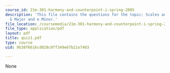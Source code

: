 ```yaml
---
course_id: 21m-301-harmony-and-counterpoint-i-spring-2005
description: 'This file contains the questions for the topic: Scales and intervals:
  G Major and e Minor.'
file_location: /coursemedia/21m-301-harmony-and-counterpoint-i-spring-2005/9b38f6616cd028c0ff349e67b21e7403_quiz1.pdf
file_type: application/pdf
layout: pdf
title: quiz1.pdf
type: course
uid: 9b38f6616cd028c0ff349e67b21e7403

---
```

None